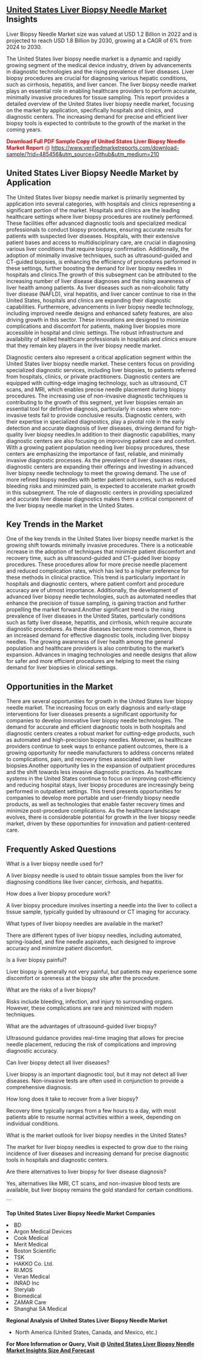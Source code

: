 <h2><a href="https://www.verifiedmarketreports.com/download-sample/?rid=485456&amp;utm_source=Github&amp;utm_medium=210" target="_blank">United States Liver Biopsy Needle Market</a> Insights</h2><p>Liver Biopsy Needle Market size was valued at USD 1.2 Billion in 2022 and is projected to reach USD 1.8 Billion by 2030, growing at a CAGR of 6% from 2024 to 2030.</p><p><p>The United States liver biopsy needle market is a dynamic and rapidly growing segment of the medical device industry, driven by advancements in diagnostic technologies and the rising prevalence of liver diseases. Liver biopsy procedures are crucial for diagnosing various hepatic conditions, such as cirrhosis, hepatitis, and liver cancer. The liver biopsy needle market plays an essential role in enabling healthcare providers to perform accurate, minimally invasive procedures for tissue sampling. This report provides a detailed overview of the United States liver biopsy needle market, focusing on the market by application, specifically hospitals and clinics, and diagnostic centers. The increasing demand for precise and efficient liver biopsy tools is expected to contribute to the growth of the market in the coming years. <p><span class=""><span style="color: #ff0000;"><strong>Download Full PDF Sample Copy of United States Liver Biopsy Needle Market Report</strong> @ </span><a href="https://www.verifiedmarketreports.com/download-sample/?rid=485456&amp;utm_source=Github&amp;utm_medium=210" target="_blank">https://www.verifiedmarketreports.com/download-sample/?rid=485456&amp;utm_source=Github&amp;utm_medium=210</a></span></p></p><h2>United States Liver Biopsy Needle Market by Application</h2><p>The United States liver biopsy needle market is primarily segmented by application into several categories, with hospitals and clinics representing a significant portion of the market. Hospitals and clinics are the leading healthcare settings where liver biopsy procedures are routinely performed. These facilities offer advanced diagnostic tools and specialized medical professionals to conduct biopsy procedures, ensuring accurate results for patients with suspected liver diseases. Hospitals, with their extensive patient bases and access to multidisciplinary care, are crucial in diagnosing various liver conditions that require biopsy confirmation. Additionally, the adoption of minimally invasive techniques, such as ultrasound-guided and CT-guided biopsies, is enhancing the efficiency of procedures performed in these settings, further boosting the demand for liver biopsy needles in hospitals and clinics.The growth of this subsegment can be attributed to the increasing number of liver disease diagnoses and the rising awareness of liver health among patients. As liver diseases such as non-alcoholic fatty liver disease (NAFLD), viral hepatitis, and liver cancer continue to rise in the United States, hospitals and clinics are expanding their diagnostic capabilities. Furthermore, advancements in liver biopsy needle technology, including improved needle designs and enhanced safety features, are also driving growth in this sector. These innovations are designed to minimize complications and discomfort for patients, making liver biopsies more accessible in hospital and clinic settings. The robust infrastructure and availability of skilled healthcare professionals in hospitals and clinics ensure that they remain key players in the liver biopsy needle market.</p><p>Diagnostic centers also represent a critical application segment within the United States liver biopsy needle market. These centers focus on providing specialized diagnostic services, including liver biopsies, to patients referred from hospitals, clinics, or private practitioners. Diagnostic centers are equipped with cutting-edge imaging technology, such as ultrasound, CT scans, and MRI, which enables precise needle placement during biopsy procedures. The increasing use of non-invasive diagnostic techniques is contributing to the growth of this segment, yet liver biopsies remain an essential tool for definitive diagnosis, particularly in cases where non-invasive tests fail to provide conclusive results. Diagnostic centers, with their expertise in specialized diagnostics, play a pivotal role in the early detection and accurate diagnosis of liver diseases, driving demand for high-quality liver biopsy needles.In addition to their diagnostic capabilities, many diagnostic centers are also focusing on improving patient care and comfort. With a growing patient population needing liver biopsy procedures, these centers are emphasizing the importance of fast, reliable, and minimally invasive diagnostic processes. As the prevalence of liver diseases rises, diagnostic centers are expanding their offerings and investing in advanced liver biopsy needle technology to meet the growing demand. The use of more refined biopsy needles with better patient outcomes, such as reduced bleeding risks and minimized pain, is expected to accelerate market growth in this subsegment. The role of diagnostic centers in providing specialized and accurate liver disease diagnostics makes them a critical component of the liver biopsy needle market in the United States.</p><h2>Key Trends in the Market</h2><p>One of the key trends in the United States liver biopsy needle market is the growing shift towards minimally invasive procedures. There is a noticeable increase in the adoption of techniques that minimize patient discomfort and recovery time, such as ultrasound-guided and CT-guided liver biopsy procedures. These procedures allow for more precise needle placement and reduced complication rates, which has led to a higher preference for these methods in clinical practice. This trend is particularly important in hospitals and diagnostic centers, where patient comfort and procedure accuracy are of utmost importance. Additionally, the development of advanced liver biopsy needle technologies, such as automated needles that enhance the precision of tissue sampling, is gaining traction and further propelling the market forward.Another significant trend is the rising prevalence of liver diseases in the United States, particularly conditions such as fatty liver disease, hepatitis, and cirrhosis, which require accurate diagnostic procedures. As these diseases become more common, there is an increased demand for effective diagnostic tools, including liver biopsy needles. The growing awareness of liver health among the general population and healthcare providers is also contributing to the market’s expansion. Advances in imaging technologies and needle designs that allow for safer and more efficient procedures are helping to meet the rising demand for liver biopsies in clinical settings.</p><h2>Opportunities in the Market</h2><p>There are several opportunities for growth in the United States liver biopsy needle market. The increasing focus on early diagnosis and early-stage interventions for liver diseases presents a significant opportunity for companies to develop innovative liver biopsy needle technologies. The demand for accurate and efficient diagnostic tools in both hospitals and diagnostic centers creates a robust market for cutting-edge products, such as automated and high-precision biopsy needles. Moreover, as healthcare providers continue to seek ways to enhance patient outcomes, there is a growing opportunity for needle manufacturers to address concerns related to complications, pain, and recovery times associated with liver biopsies.Another opportunity lies in the expansion of outpatient procedures and the shift towards less invasive diagnostic practices. As healthcare systems in the United States continue to focus on improving cost-efficiency and reducing hospital stays, liver biopsy procedures are increasingly being performed in outpatient settings. This trend presents opportunities for companies to develop more portable and user-friendly biopsy needle products, as well as technologies that enable faster recovery times and minimize post-procedure complications. As the healthcare landscape evolves, there is considerable potential for growth in the liver biopsy needle market, driven by these opportunities for innovation and patient-centered care.</p><h2>Frequently Asked Questions</h2><p>What is a liver biopsy needle used for?</p><p>A liver biopsy needle is used to obtain tissue samples from the liver for diagnosing conditions like liver cancer, cirrhosis, and hepatitis.</p><p>How does a liver biopsy procedure work?</p><p>A liver biopsy procedure involves inserting a needle into the liver to collect a tissue sample, typically guided by ultrasound or CT imaging for accuracy.</p><p>What types of liver biopsy needles are available in the market?</p><p>There are different types of liver biopsy needles, including automated, spring-loaded, and fine needle aspirates, each designed to improve accuracy and minimize patient discomfort.</p><p>Is a liver biopsy painful?</p><p>Liver biopsy is generally not very painful, but patients may experience some discomfort or soreness at the biopsy site after the procedure.</p><p>What are the risks of a liver biopsy?</p><p>Risks include bleeding, infection, and injury to surrounding organs. However, these complications are rare and minimized with modern techniques.</p><p>What are the advantages of ultrasound-guided liver biopsy?</p><p>Ultrasound guidance provides real-time imaging that allows for precise needle placement, reducing the risk of complications and improving diagnostic accuracy.</p><p>Can liver biopsy detect all liver diseases?</p><p>Liver biopsy is an important diagnostic tool, but it may not detect all liver diseases. Non-invasive tests are often used in conjunction to provide a comprehensive diagnosis.</p><p>How long does it take to recover from a liver biopsy?</p><p>Recovery time typically ranges from a few hours to a day, with most patients able to resume normal activities within a week, depending on individual conditions.</p><p>What is the market outlook for liver biopsy needles in the United States?</p><p>The market for liver biopsy needles is expected to grow due to the rising incidence of liver diseases and increasing demand for precise diagnostic tools in hospitals and diagnostic centers.</p><p>Are there alternatives to liver biopsy for liver disease diagnosis?</p><p>Yes, alternatives like MRI, CT scans, and non-invasive blood tests are available, but liver biopsy remains the gold standard for certain conditions.</p>```</p><p><strong>Top United States Liver Biopsy Needle Market Companies</strong></p><div data-test-id=""><p><li>BD</li><li> Argon Medical Devices</li><li> Cook Medical</li><li> Merit Medical</li><li> Boston Scientific</li><li> TSK</li><li> HAKKO Co. Ltd.</li><li> RI.MOS</li><li> Veran Medical</li><li> INRAD Inc</li><li> Sterylab</li><li> Biomedical</li><li> ZAMAR Care</li><li> Shanghai SA Medical</li></p><div><strong>Regional Analysis of&nbsp;United States Liver Biopsy Needle Market</strong></div><ul><li dir="ltr"><p dir="ltr">North America&nbsp;(United States, Canada, and Mexico, etc.)</p></li></ul><p><strong>For More Information or Query, Visit @&nbsp;</strong><strong><a href="https://www.verifiedmarketreports.com/product/liver-biopsy-needle-market-size-and-forecast/?utm_source=Github&amp;utm_medium=210" target="_blank">United States Liver Biopsy Needle Market Insights Size And Forecast</a></strong></p></div>
